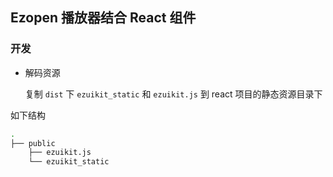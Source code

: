 ## Ezopen 播放器结合 React 组件

### 开发

- 解码资源

  复制 `dist` 下 `ezuikit_static` 和 `ezuikit.js` 到 react 项目的静态资源目录下

如下结构

```bash
.
├── public
    ├── ezuikit.js
    └── ezuikit_static
```

